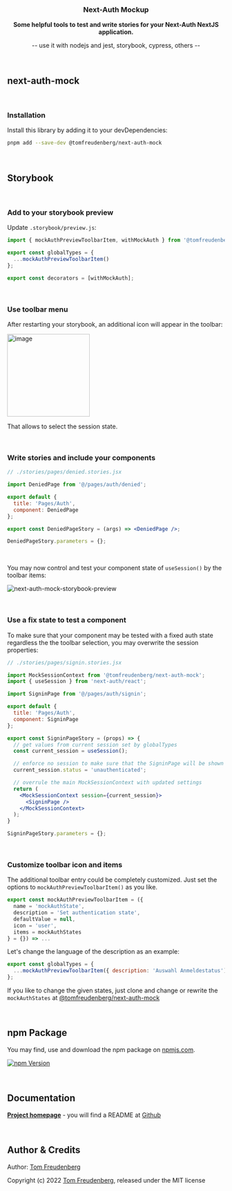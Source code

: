 <h3 align="center">Next-Auth Mockup</h3>
<p align="center">
  <strong>Some helpful tools to test and write stories for your Next-Auth NextJS application.</strong>
</p>
<p align="center">
-- use it with nodejs and jest, storybook, cypress, others --
</p>

<br>


## next-auth-mock

<br>


### Installation

Install this library by adding it to your devDependencies:

```bash
pnpm add --save-dev @tomfreudenberg/next-auth-mock
```

<br>


## Storybook

<br>

### Add to your storybook preview

Update `.storybook/preview.js`:

```js
import { mockAuthPreviewToolbarItem, withMockAuth } from '@tomfreudenberg/next-auth-mock/storybook';

export const globalTypes = {
  ...mockAuthPreviewToolbarItem()
};

export const decorators = [withMockAuth];
```

<br>

### Use toolbar menu

After restarting your storybook, an additional icon will appear in the toolbar:

<img width="191" alt="image" src="https://user-images.githubusercontent.com/410087/193901653-12114ea3-9a4c-4d93-ac93-46576a2409e6.png">

That allows to select the session state.

<br>


### Write stories and include your components

```jsx
// ./stories/pages/denied.stories.jsx

import DeniedPage from '@/pages/auth/denied';

export default {
  title: 'Pages/Auth',
  component: DeniedPage
};

export const DeniedPageStory = (args) => <DeniedPage />;

DeniedPageStory.parameters = {};
```

<br>

You may now control and test your component state of `useSession()` by the toolbar items:

![next-auth-mock-storybook-preview](https://user-images.githubusercontent.com/410087/193903296-0c0ba17d-0c81-4034-afb2-36f5214ad5bc.gif)

<br>


### Use a fix state to test a component

To make sure that your component may be tested with a fixed auth state regardless the the toolbar selection, you may overwrite the session properties:

```jsx
// ./stories/pages/signin.stories.jsx

import MockSessionContext from '@tomfreudenberg/next-auth-mock';
import { useSession } from 'next-auth/react';

import SigninPage from '@/pages/auth/signin';

export default {
  title: 'Pages/Auth',
  component: SigninPage
};

export const SigninPageStory = (props) => {
  // get values from current session set by globalTypes
  const current_session = useSession();

  // enforce no session to make sure that the SigninPage will be shown (not authenticated)
  current_session.status = 'unauthenticated';

  // overrule the main MockSessionContext with updated settings
  return (
    <MockSessionContext session={current_session}>
      <SigninPage />
    </MockSessionContext>
  );
}

SigninPageStory.parameters = {};
```

<br>


### Customize toolbar icon and items

The additional toolbar entry could be completely customized. Just set the options to `mockAuthPreviewToolbarItem()` as you like.

```js
export const mockAuthPreviewToolbarItem = ({
  name = 'mockAuthState',
  description = 'Set authentication state',
  defaultValue = null,
  icon = 'user',
  items = mockAuthStates
} = {}) => ...
```

Let's change the language of the description as an example:

```js
export const globalTypes = {
  ...mockAuthPreviewToolbarItem({ description: 'Auswahl Anmeldestatus')
};
```

If you like to change the given states, just clone and change or rewrite the `mockAuthStates` at [@tomfreudenberg/next-auth-mock](https://github.com/TomFreudenberg/next-auth-mock/blob/df5f1a55e82fca8a182402b39c1ec216f47758a7/src/index.js#L7-L80)

<br>


## npm Package

You may find, use and download the npm package on [npmjs.com](https://npmjs.com/package/@tomfreudenberg/next-auth-mock).

[![npm Version](https://img.shields.io/npm/v/@tomfreudenberg/next-auth-mock?style=for-the-badge)](https://npmjs.com/package/@tomfreudenberg/next-auth-mock) &nbsp;

<br>


## Documentation

**[Project homepage](https://github.com/TomFreudenberg/next-auth-mock)** - you will find a README at [Github](https://github.com/TomFreudenberg/next-auth-mock)

<br>


## Author & Credits

Author: [Tom Freudenberg](https://about.me/tom.freudenberg)

Copyright (c) 2022 [Tom Freudenberg](https://github.com/TomFreudenberg/), released under the MIT license
